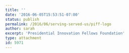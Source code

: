 ```yaml
---
title: ''
date: '2016-06-05T15:53:51-07:00'
status: publish
permalink: /2016/06/serving-served-us/piff-logo
author: sarah
excerpt: 'Presidential Innovation Fellows Foundation'
type: attachment
id: 5971
---
```

<!DOCTYPE html PUBLIC "-//W3C//DTD HTML 4.0 Transitional//EN" "http://www.w3.org/TR/REC-html40/loose.dtd">
<?xml encoding="UTF-8">
